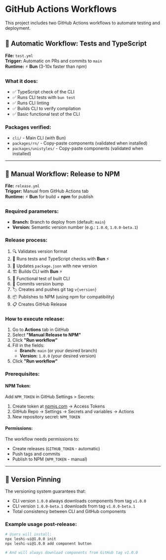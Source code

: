 # GitHub Actions Workflows

This project includes two GitHub Actions workflows to automate testing and deployment.

## 🧪 Automatic Workflow: Tests and TypeScript

**File:** `test.yml`  
**Trigger:** Automatic on PRs and commits to `main`  
**Runtime:** ⚡ **Bun** (3-10x faster than npm)

### What it does:
- ✅ TypeScript check of the CLI
- ✅ Runs CLI tests with `bun test`
- ✅ Runs CLI linting
- ✅ Builds CLI to verify compilation
- ✅ Basic functional test of the CLI

### Packages verified:
- `cli/` - Main CLI (with Bun)
- `packages/rn/` - Copy-paste components (validated when installed)
- `packages/unistyles/` - Copy-paste components (validated when installed)

---

## 🚀 Manual Workflow: Release to NPM

**File:** `release.yml`  
**Trigger:** Manual from GitHub Actions tab  
**Runtime:** ⚡ **Bun** for build + **npm** for publish

### Required parameters:
- **Branch:** Branch to deploy from (default: `main`)
- **Version:** Semantic version number (e.g.: `1.0.0`, `1.0.0-beta.1`)

### Release process:
1. 🔍 Validates version format
2. 🧪 Runs tests and TypeScript checks with **Bun** ⚡
3. 📝 Updates `package.json` with new version
4. 🏗️ Builds CLI with **Bun** ⚡
5. 🧪 Functional test of built CLI
6. 📝 Commits version bump
7. 🏷️ Creates and pushes git tag `v{version}`
8. 📦 Publishes to NPM (using npm for compatibility)
9. 📋 Creates GitHub Release

### How to execute release:

1. Go to **Actions** tab in GitHub
2. Select **"Manual Release to NPM"**
3. Click **"Run workflow"**
4. Fill in the fields:
   - **Branch:** `main` (or your desired branch)
   - **Version:** `1.0.0` (your desired version)
5. Click **"Run workflow"**

### Prerequisites:

#### NPM Token:
Add `NPM_TOKEN` in GitHub Settings > Secrets:
1. Create token at [npmjs.com](https://npmjs.com) → Access Tokens
2. GitHub Repo → Settings → Secrets and variables → Actions
3. New repository secret: `NPM_TOKEN`

#### Permissions:
The workflow needs permissions to:
- Create releases (`GITHUB_TOKEN` - automatic)
- Push tags and commits
- Publish to NPM (`NPM_TOKEN` - manual)

---

## 🔗 Version Pinning

The versioning system guarantees that:
- CLI version `1.0.0` always downloads components from tag `v1.0.0`
- CLI version `1.0.0-beta.1` downloads from tag `v1.0.0-beta.1`
- Total consistency between CLI and GitHub components

### Example usage post-release:
```bash
# Users will install:
npx leshi-ui@1.0.0 init
npx leshi-ui@1.0.0 add component button

# And will always download components from GitHub tag v1.0.0
```